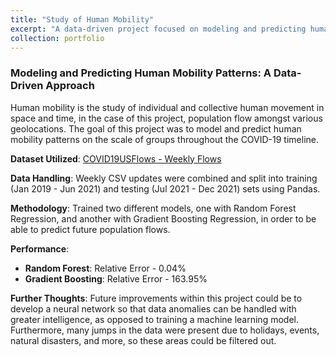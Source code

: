 ```yaml
---
title: "Study of Human Mobility"
excerpt: "A data-driven project focused on modeling and predicting human mobility patterns using advanced regression techniques on a large-scale dataset."
collection: portfolio
---
```


### Modeling and Predicting Human Mobility Patterns: A Data-Driven Approach

Human mobility is the study of individual and collective human movement in space and time, in the case of this project, population flow amongst various geolocations. The goal of this project was to model and predict human mobility patterns on the scale of groups throughout the COVID-19 timeline. 

**Dataset Utilized**: [COVID19USFlows - Weekly Flows](https://github.com/GeoDS/COVID19USFlows-WeeklyFlows/tree/master)

**Data Handling**: Weekly CSV updates were combined and split into training (Jan 2019 - Jun 2021) and testing (Jul 2021 - Dec 2021) sets using Pandas.

**Methodology**: Trained two different models, one with Random Forest Regression, and another with Gradient Boosting Regression, in order to be able to predict future population flows. 

**Performance**:
- **Random Forest**:  Relative Error - 0.04% 
- **Gradient Boosting**: Relative Error - 163.95%

**Further Thoughts**: Future improvements within this project could be to develop a neural network so that data anomalies can be handled with greater intelligence, as opposed to training a machine learning model. Furthermore, many jumps in the data were present due to holidays, events, natural disasters, and more, so these areas could be filtered out. 
